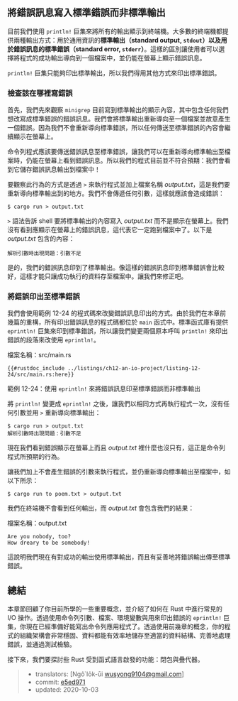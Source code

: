 ## 將錯誤訊息寫入標準錯誤而非標準輸出

目前我們使用 `println!` 巨集來將所有的輸出顯示到終端機。大多數的終端機都提供兩種輸出方式：用於通用資訊的**標準輸出（standard output, `stdout`）**以及用於錯誤訊息的**標準錯誤（standard error, `stderr`）**。這樣的區別讓使用者可以選擇將程式的成功輸出導向到一個檔案中，並仍能在螢幕上顯示錯誤訊息。

`println!` 巨集只能夠印出標準輸出，所以我們得用其他方式來印出標準錯誤。

### 檢查該在哪裡寫錯誤

首先，我們先來觀察 `minigrep` 目前寫到標準輸出的顯示內容，其中包含任何我們想改寫成標準錯誤的錯誤訊息。我們會將標準輸出重新導向至一個檔案並故意產生一個錯誤。因為我們不會重新導向標準錯誤，所以任何傳送至標準錯誤的內容會繼續顯示在螢幕上。

命令列程式應該要傳送錯誤訊息至標準錯誤，讓我們可以在重新導向標準輸出至檔案時，仍能在螢幕上看到錯誤訊息。所以我們的程式目前並不符合預期：我們會看到它儲存錯誤訊息輸出到檔案中！

要觀察此行為的方式是透過 `>` 來執行程式並加上檔案名稱 *output.txt*，這是我們要重新導向標準輸出到的地方。我們不會傳遞任何引數，這樣就應該會造成錯誤：

```console
$ cargo run > output.txt
```

`>` 語法告訴 shell 要將標準輸出的內容寫入 *output.txt* 而不是顯示在螢幕上。我們沒有看到應顯示在螢幕上的錯誤訊息，這代表它一定跑到檔案中了。以下是 *output.txt* 包含的內容：

```text
解析引數時出現問題：引數不足
```

是的，我們的錯誤訊息印到了標準輸出。像這樣的錯誤訊息印到標準錯誤會比較好，這樣才能只讓成功執行的資料存至檔案中。讓我們來修正吧。

### 將錯誤印出至標準錯誤

我們會使用範例 12-24 的程式碼來改變錯誤訊息印出的方式。由於我們在本章前幾篇的重構，所有印出錯誤訊息的程式碼都位於 `main` 函式中。標準函式庫有提供 `eprintln!` 巨集來印到標準錯誤，所以讓我們變更兩個原本呼叫 `println!` 來印出錯誤的段落來改使用 `eprintln!`。

<span class="filename">檔案名稱：src/main.rs</span>

```rust,ignore
{{#rustdoc_include ../listings/ch12-an-io-project/listing-12-24/src/main.rs:here}}
```

<span class="caption">範例 12-24：使用 `eprintln!` 來將錯誤訊息印至標準錯誤而非標準輸出</span>

將 `println!` 變更成 `eprintln!` 之後，讓我們以相同方式再執行程式一次，沒有任何引數並用 `>` 重新導向標準輸出：

```text
$ cargo run > output.txt
解析引數時出現問題：引數不足
```

現在我們看到錯誤顯示在螢幕上而且 *output.txt* 裡什麼也沒只有，這正是命令列程式所預期的行為。

讓我們加上不會產生錯誤的引數來執行程式，並仍重新導向標準輸出至檔案中，如以下所示：

```console
$ cargo run to poem.txt > output.txt
```

我們在終端機不會看到任何輸出，而 *output.txt* 會包含我們的結果：

<span class="filename">檔案名稱：output.txt</span>

```text
Are you nobody, too?
How dreary to be somebody!
```

這說明我們現在有對成功的輸出使用標準輸出，而且有妥善地將錯誤輸出傳至標準錯誤。

## 總結

本章節回顧了你目前所學的一些重要概念，並介紹了如何在 Rust 中進行常見的 I/O 操作。透過使用命令列引數、檔案、環境變數與用來印出錯誤的 `eprintln!` 巨集，你現在已經準備好能寫出命令列應用程式了。透過使用前幾章的概念，你的程式的組織架構會非常穩固、資料都能有效率地儲存至適當的資料結構、完善地處理錯誤，並通過測試檢驗。

接下來，我們要探討些 Rust 受到函式語言啟發的功能：閉包與疊代器。

> - translators: [Ngô͘ Io̍k-ūi <wusyong9104@gmail.com>]
> - commit: [e5ed971](https://github.com/rust-lang/book/blob/e5ed97128302d5fa45dbac0e64426bc7649a558c/src/ch12-06-writing-to-stderr-instead-of-stdout.md)
> - updated: 2020-10-03
